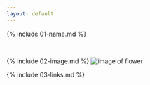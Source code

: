 ```yaml
---
layout: default
---
```


{% include 01-name.md %}

<br>

{% include 02-image.md %}
![image of flower](https://www.google.com/search?q=flower+images&rlz=1C1AVNE_enIN718IN720&source=lnms&tbm=isch&sa=X&ved=2ahUKEwijudnzpvTqAhVKzDgGHWWYC68Q_AUoAXoECA0QAw&biw=1366&bih=657.png)
<br>

{% include 03-links.md %}

